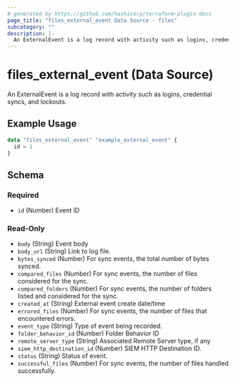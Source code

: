 ```yaml
---
# generated by https://github.com/hashicorp/terraform-plugin-docs
page_title: "files_external_event Data Source - files"
subcategory: ""
description: |-
  An ExternalEvent is a log record with activity such as logins, credential syncs, and lockouts.
---
```


# files_external_event (Data Source)

An ExternalEvent is a log record with activity such as logins, credential syncs, and lockouts.

## Example Usage

```terraform
data "files_external_event" "example_external_event" {
  id = 1
}
```

<!-- schema generated by tfplugindocs -->
## Schema

### Required

- `id` (Number) Event ID

### Read-Only

- `body` (String) Event body
- `body_url` (String) Link to log file.
- `bytes_synced` (Number) For sync events, the total number of bytes synced.
- `compared_files` (Number) For sync events, the number of files considered for the sync.
- `compared_folders` (Number) For sync events, the number of folders listed and considered for the sync.
- `created_at` (String) External event create date/time
- `errored_files` (Number) For sync events, the number of files that encountered errors.
- `event_type` (String) Type of event being recorded.
- `folder_behavior_id` (Number) Folder Behavior ID
- `remote_server_type` (String) Associated Remote Server type, if any
- `siem_http_destination_id` (Number) SIEM HTTP Destination ID.
- `status` (String) Status of event.
- `successful_files` (Number) For sync events, the number of files handled successfully.
